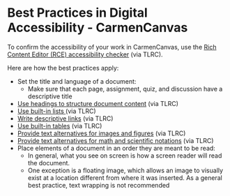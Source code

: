 # Best Practices in Digital Accessibility - CarmenCanvas

To confirm the accessibility of your work in CarmenCanvas, use the [Rich Content Editor (RCE) accessibility checker](https://teaching.resources.osu.edu/toolsets/carmencanvas/guides/improve-accessibility-carmen-rich/using-canvas-accessibility-checker) (via TLRC).

Here are how the best practices apply:
- Set the title and language of a document: 
	- Make sure that each page, assignment, quiz, and discussion have a descriptive title
- [Use headings to structure document content](https://teaching.resources.osu.edu/toolsets/carmencanvas/guides/improve-accessibility-carmen-rich/accessible-headings-rce) (via TLRC)
- [Use built-in lists ](https://teaching.resources.osu.edu/toolsets/carmencanvas/guides/improve-accessibility-carmen-rich/create-accessible-lists-rce) (via TLRC)
- [Write descriptive links](https://teaching.resources.osu.edu/toolsets/carmencanvas/guides/improve-accessibility-rich-content/create-accessible-descriptive-links) (via TLRC)
- [Use built-in tables](https://teaching.resources.osu.edu/toolsets/carmencanvas/guides/improve-accessibility-carmen-rich/building-accessible-tables-rce) (via TLRC)
- [Provide text alternatives for images and figures](https://teaching.resources.osu.edu/toolsets/carmencanvas/guides/improve-accessibility-carmen-rich/add-alternative-text-images-using) (via TLRC)
- [Provide text alternatives for math and scientific notations](https://teaching.resources.osu.edu/toolsets/carmencanvas/guides/carmen-integrations/wiris) (via TLRC)
- Place elements of a document in an order they are meant to be read: 
	- In general, what you see on screen is how a screen reader will read the document. 
	- One exception is a floating image, which allows an image to visually exist at a location different from where it was inserted. As a general best practice, text wrapping is not recommended



